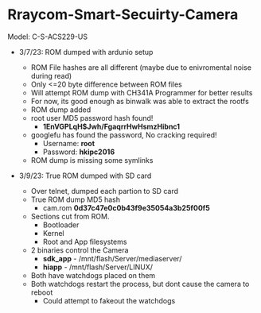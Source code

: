 # Rraycom-Smart-Secuirty-Camera

Model: C-S-ACS229-US

- 3/7/23: ROM dumped with ardunio setup
    - ROM File hashes are all different (maybe due to enivromental noise during read)
    - Only <=20 byte difference between ROM files
    - Will attempt ROM dump with CH341A Programmer for better results
    - For now, its good enough as binwalk was able to extract the rootfs
    - ROM dump added
    - root user MD5 password hash found!
        - **$1$EnVGPLqH$Jwh/FgaqrrHwHsmzHibnc1**
    - googlefu has found the password, No cracking required!
        - Username: **root**
        - Password: **hkipc2016**
    - ROM dump is missing some symlinks

- 3/9/23: True ROM dumped with SD card
    - Over telnet, dumped each partion to SD card
    - True ROM dump MD5 hash
        - cam.rom **0d37c47e0c0b43f9e35054a3b25f00f5**
    - Sections cut from ROM.
        - Bootloader
        - Kernel
        - Root and App filesystems
    - 2 binaries control the Camera
        - **sdk_app** - /mnt/flash/Server/mediaserver/
        - **hiapp**   - /mnt/flash/Server/LINUX/
    - Both have watchdogs placed on them
    - Both watchdogs restart the process, but dont cause the camera to reboot
        - Could attempt to fakeout the watchdogs